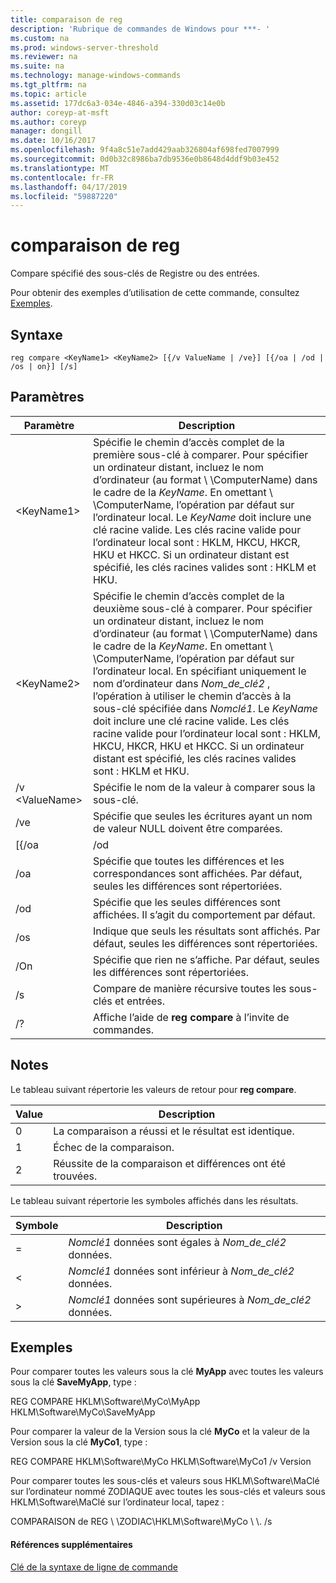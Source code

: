 ```yaml
---
title: comparaison de reg
description: 'Rubrique de commandes de Windows pour ***- '
ms.custom: na
ms.prod: windows-server-threshold
ms.reviewer: na
ms.suite: na
ms.technology: manage-windows-commands
ms.tgt_pltfrm: na
ms.topic: article
ms.assetid: 177dc6a3-034e-4846-a394-330d03c14e0b
author: coreyp-at-msft
ms.author: coreyp
manager: dongill
ms.date: 10/16/2017
ms.openlocfilehash: 9f4a8c51e7add429aab326804af698fed7007999
ms.sourcegitcommit: 0d0b32c8986ba7db9536e0b8648d4ddf9b03e452
ms.translationtype: MT
ms.contentlocale: fr-FR
ms.lasthandoff: 04/17/2019
ms.locfileid: "59887220"
---
```

# <a name="reg-compare"></a>comparaison de reg



Compare spécifié des sous-clés de Registre ou des entrées.

Pour obtenir des exemples d’utilisation de cette commande, consultez [Exemples](#BKMK_examples).

## <a name="syntax"></a>Syntaxe

```
reg compare <KeyName1> <KeyName2> [{/v ValueName | /ve}] [{/oa | /od | /os | on}] [/s]
```

## <a name="parameters"></a>Paramètres

|Paramètre|Description|
|---------|-----------|
|\<KeyName1>|Spécifie le chemin d’accès complet de la première sous-clé à comparer. Pour spécifier un ordinateur distant, incluez le nom d’ordinateur (au format \\ \\ComputerName\) dans le cadre de la *KeyName*. En omettant \\ \\ComputerName\, l’opération par défaut sur l’ordinateur local. Le *KeyName* doit inclure une clé racine valide. Les clés racine valide pour l’ordinateur local sont : HKLM, HKCU, HKCR, HKU et HKCC. Si un ordinateur distant est spécifié, les clés racines valides sont : HKLM et HKU.|
|\<KeyName2>|Spécifie le chemin d’accès complet de la deuxième sous-clé à comparer. Pour spécifier un ordinateur distant, incluez le nom d’ordinateur (au format \\ \\ComputerName\) dans le cadre de la *KeyName*. En omettant \\ \\ComputerName\, l’opération par défaut sur l’ordinateur local. En spécifiant uniquement le nom d’ordinateur dans *Nom_de_clé2* , l’opération à utiliser le chemin d’accès à la sous-clé spécifiée dans *Nomclé1*. Le *KeyName* doit inclure une clé racine valide. Les clés racine valide pour l’ordinateur local sont : HKLM, HKCU, HKCR, HKU et HKCC. Si un ordinateur distant est spécifié, les clés racines valides sont : HKLM et HKU.|
|/v \<ValueName>|Spécifie le nom de la valeur à comparer sous la sous-clé.|
|/ve|Spécifie que seules les écritures ayant un nom de valeur NULL doivent être comparées.|
|[{/oa | /od | /os | on}]|Spécifie comment afficher les résultats de l’opération de comparaison. La valeur par défaut est **/od**. Consultez les options ci-dessous.|
|/oa|Spécifie que toutes les différences et les correspondances sont affichées. Par défaut, seules les différences sont répertoriées.|
|/od|Spécifie que les seules différences sont affichées. Il s’agit du comportement par défaut.|
|/os|Indique que seuls les résultats sont affichés. Par défaut, seules les différences sont répertoriées.|
|/On|Spécifie que rien ne s’affiche. Par défaut, seules les différences sont répertoriées.|
|/s|Compare de manière récursive toutes les sous-clés et entrées.|
|/?|Affiche l’aide de **reg compare** à l’invite de commandes.|

## <a name="remarks"></a>Notes

Le tableau suivant répertorie les valeurs de retour pour **reg compare**.

|Value|Description|
|-----|-----------|
|0|La comparaison a réussi et le résultat est identique.|
|1|Échec de la comparaison.|
|2|Réussite de la comparaison et différences ont été trouvées.|

Le tableau suivant répertorie les symboles affichés dans les résultats.

|Symbole|Description|
|------|-----------|
|=|*Nomclé1* données sont égales à *Nom_de_clé2* données.|
|<|*Nomclé1* données sont inférieur à *Nom_de_clé2* données.|
|>|*Nomclé1* données sont supérieures à *Nom_de_clé2* données.|

## <a name="BKMK_examples"></a>Exemples

Pour comparer toutes les valeurs sous la clé **MyApp** avec toutes les valeurs sous la clé **SaveMyApp**, type :

REG COMPARE HKLM\Software\MyCo\MyApp HKLM\Software\MyCo\SaveMyApp

Pour comparer la valeur de la Version sous la clé **MyCo** et la valeur de la Version sous la clé **MyCo1**, type :

REG COMPARE HKLM\Software\MyCo HKLM\Software\MyCo1 /v Version

Pour comparer toutes les sous-clés et valeurs sous HKLM\Software\MaClé sur l’ordinateur nommé ZODIAQUE avec toutes les sous-clés et valeurs sous HKLM\Software\MaClé sur l’ordinateur local, tapez :

COMPARAISON de REG \\ \\ZODIAC\HKLM\Software\MyCo \\ \\. /s

#### <a name="additional-references"></a>Références supplémentaires

[Clé de la syntaxe de ligne de commande](command-line-syntax-key.md)